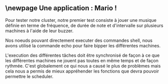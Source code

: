 \newpage
Une application : Mario !
-------------------------

Pour tester notre cluster, notre premier test consiste à jouer une musique
définie en terme de fréquence, de durée de note et d'intervalle sur plusieurs
machines à l'aide de leur buzzer.


Nos noeuds pouvant directement executer des commandes shell, nous avons utilisé
la commande echo pour faire bipper les différentes machines.


L'execution des différentes tâches doit être synchronisé de façon à ce que les
différentes machines ne jouent pas toutes en même temps et de façon rythmée.
C'est globalement ce qui nous a causé le plus de problèmes mais cela nous a
permis de mieux appréhender les fonctions que devra pouvoir permettre le
scheduler.

